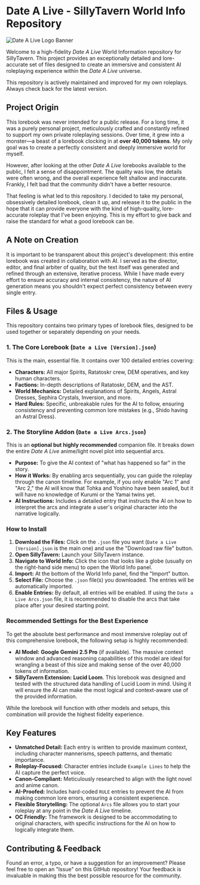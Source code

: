 # Date A Live - SillyTavern World Info Repository

![Date A Live Logo Banner](https://i.imgur.com/83J22gV.png)

Welcome to a high-fidelity *Date A Live* World Information repository for SillyTavern. This project provides an exceptionally detailed and lore-accurate set of files designed to create an immersive and consistent AI roleplaying experience within the *Date A Live* universe.

This repository is actively maintained and improved for my own roleplays. Always check back for the latest version.

## Project Origin

This lorebook was never intended for a public release. For a long time, it was a purely personal project, meticulously crafted and constantly refined to support my own private roleplaying sessions. Over time, it grew into a monster—a beast of a lorebook clocking in at **over 40,000 tokens**. My only goal was to create a perfectly consistent and deeply immersive world for myself.

However, after looking at the other *Date A Live* lorebooks available to the public, I felt a sense of disappointment. The quality was low, the details were often wrong, and the overall experience felt shallow and inaccurate. Frankly, I felt bad that the community didn't have a better resource.

That feeling is what led to this repository. I decided to take my personal, obsessively detailed lorebook, clean it up, and release it to the public in the hope that it can provide everyone with the kind of high-quality, lore-accurate roleplay that I've been enjoying. This is my effort to give back and raise the standard for what a good lorebook can be.

## A Note on Creation

It is important to be transparent about this project's development: this entire lorebook was created in collaboration with AI. I served as the director, editor, and final arbiter of quality, but the text itself was generated and refined through an extensive, iterative process. While I have made every effort to ensure accuracy and internal consistency, the nature of AI generation means you shouldn't expect perfect consistency between every single entry.

## Files & Usage

This repository contains two primary types of lorebook files, designed to be used together or separately depending on your needs.

### 1. The Core Lorebook (`Date a Live [Version].json`)

This is the main, essential file. It contains over 100 detailed entries covering:
- **Characters:** All major Spirits, Ratatoskr crew, DEM operatives, and key human characters.
- **Factions:** In-depth descriptions of Ratatoskr, DEM, and the AST.
- **World Mechanics:** Detailed explanations of Spirits, Angels, Astral Dresses, Sephira Crystals, Inversion, and more.
- **Hard Rules:** Specific, unbreakable rules for the AI to follow, ensuring consistency and preventing common lore mistakes (e.g., Shido having an Astral Dress).

### 2. The Storyline Addon (`Date a Live Arcs.json`)

This is an **optional but highly recommended** companion file. It breaks down the entire *Date A Live* anime/light novel plot into sequential arcs.
- **Purpose:** To give the AI context of "what has happened so far" in the story.
- **How it Works:** By enabling arcs sequentially, you can guide the roleplay through the canon timeline. For example, if you only enable "Arc 1" and "Arc 2," the AI will know that Tohka and Yoshino have been sealed, but it will have no knowledge of Kurumi or the Yamai twins yet.
- **AI Instructions:** Includes a detailed entry that instructs the AI on how to interpret the arcs and integrate a user's original character into the narrative logically.

### How to Install

1.  **Download the Files:** Click on the `.json` file you want (`Date a Live [Version].json` is the main one) and use the "Download raw file" button.
2.  **Open SillyTavern:** Launch your SillyTavern instance.
3.  **Navigate to World Info:** Click the icon that looks like a globe (usually on the right-hand side menu) to open the World Info panel.
4.  **Import:** At the bottom of the World Info panel, find the "Import" button.
5.  **Select File:** Choose the `.json` file(s) you downloaded. The entries will be automatically imported.
6.  **Enable Entries:** By default, all entries will be enabled. If using the `Date a Live Arcs.json` file, it is recommended to disable the arcs that take place after your desired starting point.

### Recommended Settings for the Best Experience

To get the absolute best performance and most immersive roleplay out of this comprehensive lorebook, the following setup is highly recommended:

-   **AI Model:** **Google Gemini 2.5 Pro** (if available). The massive context window and advanced reasoning capabilities of this model are ideal for wrangling a beast of this size and making sense of the over 40,000 tokens of information.
-   **SillyTavern Extension:** **Lucid Loom**. This lorebook was designed and tested with the structured data handling of Lucid Loom in mind. Using it will ensure the AI can make the most logical and context-aware use of the provided information.

While the lorebook will function with other models and setups, this combination will provide the highest fidelity experience.

## Key Features

- **Unmatched Detail:** Each entry is written to provide maximum context, including character mannerisms, speech patterns, and thematic importance.
- **Roleplay-Focused:** Character entries include `Example Lines` to help the AI capture the perfect voice.
- **Canon-Compliant:** Meticulously researched to align with the light novel and anime canon.
- **AI-Proofed:** Includes hard-coded `RULE` entries to prevent the AI from making common lore errors, ensuring a consistent experience.
- **Flexible Storytelling:** The optional `Arcs` file allows you to start your roleplay at any point in the *Date A Live* timeline.
- **OC Friendly:** The framework is designed to be accommodating to original characters, with specific instructions for the AI on how to logically integrate them.


## Contributing & Feedback

Found an error, a typo, or have a suggestion for an improvement? Please feel free to open an "Issue" on this GitHub repository! Your feedback is invaluable in making this the best possible resource for the community.
